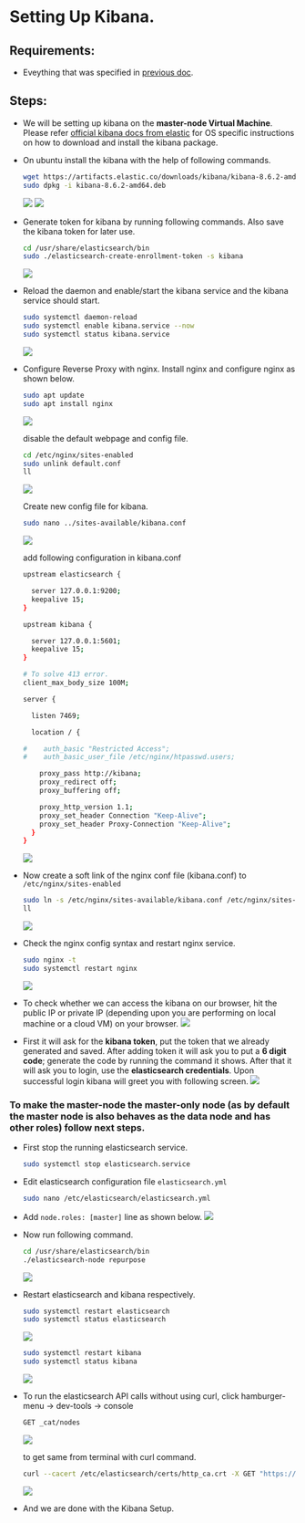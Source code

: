 # Setting Up Kibana.

## Requirements:

- Eveything that was specified in [previous doc](./01_Elasticsearch_Setup.md).

## Steps:

- We will be setting up kibana on the **master-node Virtual Machine**. Please refer [official kibana docs from elastic](https://www.elastic.co/guide/en/kibana/8.6/install.html) for OS specific instructions on how to download and install the kibana package.

- On ubuntu install the kibana with the help of following commands.

  ```bash
  wget https://artifacts.elastic.co/downloads/kibana/kibana-8.6.2-amd64.deb
  sudo dpkg -i kibana-8.6.2-amd64.deb
  ```

  ![](__assets__/Screenshot%20from%202023-03-11%2015-55-48.png)
  ![](__assets__/Screenshot%20from%202023-03-11%2015-56-59.png)

- Generate token for kibana by running following commands. Also save the kibana token for later use.

  ```bash
  cd /usr/share/elasticsearch/bin
  sudo ./elasticsearch-create-enrollment-token -s kibana
  ```

  ![](__assets__/Screenshot%20from%202023-03-11%2015-58-53.png)

- Reload the daemon and enable/start the kibana service and the kibana service should start.

  ```bash
  sudo systemctl daemon-reload
  sudo systemctl enable kibana.service --now
  sudo systemctl status kibana.service
  ```

  ![](__assets__/Screenshot%20from%202023-03-11%2015-59-58.png)

- Configure Reverse Proxy with nginx. Install nginx and configure nginx as shown below.

  ```bash
  sudo apt update
  sudo apt install nginx
  ```

  ![](__assets__/Screenshot%20from%202023-03-11%2016-01-01.png)

  disable the default webpage and config file.

  ```bash
  cd /etc/nginx/sites-enabled
  sudo unlink default.conf
  ll
  ```

  ![](__assets__/Screenshot%20from%202023-03-11%2016-01-39.png)

  Create new config file for kibana.

  ```bash
  sudo nano ../sites-available/kibana.conf
  ```

  ![](__assets__/Screenshot%20from%202023-03-11%2016-04-18.png)

  add following configuration in kibana.conf

  ```bash
  upstream elasticsearch {

    server 127.0.0.1:9200;
    keepalive 15;
  }

  upstream kibana {

    server 127.0.0.1:5601;
    keepalive 15;
  }

  # To solve 413 error.
  client_max_body_size 100M;

  server {

    listen 7469;

    location / {

  #    auth_basic "Restricted Access";
  #    auth_basic_user_file /etc/nginx/htpasswd.users;

      proxy_pass http://kibana;
      proxy_redirect off;
      proxy_buffering off;

      proxy_http_version 1.1;
      proxy_set_header Connection "Keep-Alive";
      proxy_set_header Proxy-Connection "Keep-Alive";
    }
  }
  ```

  ![](__assets__/Screenshot%20from%202023-03-11%2016-06-18.png)

- Now create a soft link of the nginx conf file (kibana.conf) to `/etc/nginx/sites-enabled`

  ```bash
  sudo ln -s /etc/nginx/sites-available/kibana.conf /etc/nginx/sites-enabled
  ll
  ```

  ![](__assets__/Screenshot%20from%202023-03-11%2016-08-25.png)

- Check the nginx config syntax and restart nginx service.

  ```bash
  sudo nginx -t
  sudo systemctl restart nginx
  ```

  ![](__assets__/Screenshot%20from%202023-03-11%2016-08-42.png)

- To check whether we can access the kibana on our browser, hit the public IP or private IP (depending upon you are performing on local machine or a cloud VM) on your browser.
  ![](__assets__/Screenshot%20from%202023-03-11%2016-09-53.png)

- First it will ask for the **kibana token**, put the token that we already generated and saved. After adding token it will ask you to put a **6 digit code**; generate the code by running the command it shows. After that it will ask you to login, use the **elasticsearch credentials**. Upon successful login kibana will greet you with following screen.
  ![](__assets__/Screenshot%20from%202023-03-11%2016-12-06.png)

### To make the master-node the **master-only** node (as by default the master node is also behaves as the data node and has other roles) follow next steps.

- First stop the running elasticsearch service.

  ```bash
  sudo systemctl stop elasticsearch.service
  ```

- Edit elasticsearch configuration file `elasticsearch.yml`

  ```bash
  sudo nano /etc/elasticsearch/elasticsearch.yml
  ```

- Add `node.roles: [master]` line as shown below.
  ![](__assets__/Screenshot%20from%202023-03-11%2016-13-03.png)

- Now run following command.

  ```bash
  cd /usr/share/elasticsearch/bin
  ./elasticsearch-node repurpose
  ```

  ![](__assets__/Screenshot%20from%202023-03-11%2016-16-24.png)

- Restart elasticsearch and kibana respectively.

  ```bash
  sudo systemctl restart elasticsearch
  sudo systemctl status elasticsearch
  ```

  ![](__assets__/Screenshot%20from%202023-03-11%2016-19-24.png)

  ```bash
  sudo systemctl restart kibana
  sudo systemctl status kibana
  ```

  ![](__assets__/Screenshot%20from%202023-03-11%2016-19-43.png)

- To run the elasticsearch API calls without using curl, click hamburger-menu -> dev-tools -> console

  ```bash
  GET _cat/nodes
  ```

  ![](__assets__/Screenshot%20from%202023-03-11%2016-23-20.png)

  to get same from terminal with curl command.

  ```bash
  curl --cacert /etc/elasticsearch/certs/http_ca.crt -X GET "https://localhost:9200/_cat/nodes?v=true&pretty" -u <elasticsearch-username>
  ```

  ![](__assets__/Screenshot%20from%202023-03-11%2016-23-41.png)

- And we are done with the Kibana Setup.
